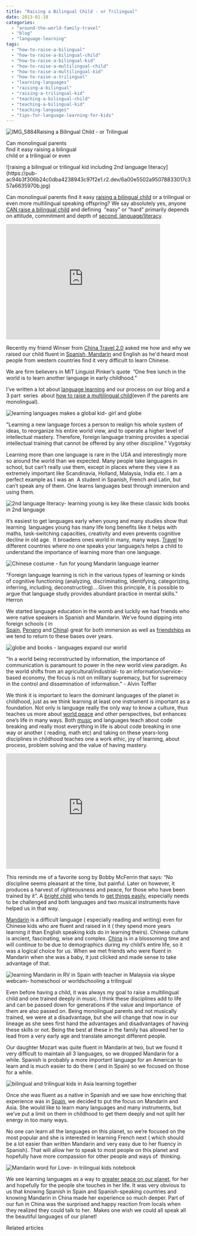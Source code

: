 ```yaml
---
title: "Raising a Bilingual Child - or Trilingual"
date: 2013-01-10
categories: 
  - "around-the-world-family-travel"
  - "blog"
  - "language-learning"
tags: 
  - "how-to-raise-a-bilingual"
  - "how-to-raise-a-bilingual-child"
  - "how-to-raise-a-bilingual-kid"
  - "how-to-raise-a-multilingual-child"
  - "how-to-raise-a-multilingual-kid"
  - "how-to-raise-a-trilingual"
  - "learning-languages"
  - "raising-a-bilingual"
  - "raising-a-trilingual-kid"
  - "teaching-a-bilingual-child"
  - "teaching-a-bilingual-kid"
  - "teaching-languages"
  - "tips-for-language-learning-for-kids"
---
```


![IMG_5884](https://pub-ac94b3f306b24c0dba4238943c97f2e1.r2.dev/6a00e5502a95078833017ee71d9726970d.jpg)Raising a Bilingual Child - 
or Trilingual  
  
Can monolingual parents  
find it easy raising a bilingual  
child or a trilingual or even

<!--more--> ![raising a bilingual or trilingual kid including 2nd language literacy](https://pub-ac94b3f306b24c0dba4238943c97f2e1.r2.dev/6a00e5502a95078833017c357a6635970b.jpg)  
  

Can monolingual parents find it easy [raising a bilingual child](https://pub-ac94b3f306b24c0dba4238943c97f2e1.r2.dev/2011/06/how-to-raise-a-bilingual-or-multi-lingual-child.html#more "how to raise a bilingual kid") or a trilingual or even more multilingual speaking offspring? We say absolutely yes, anyone [CAN raise a bilingual child](https://pub-ac94b3f306b24c0dba4238943c97f2e1.r2.dev/2011/06/how-to-raise-a-bilingual-or-multi-lingual-child-3.html "how to raise a bilingual child") and defining  "easy" or "hard" primarily depends on attitude, commitment and depth of [second  language/literacy](https://pub-ac94b3f306b24c0dba4238943c97f2e1.r2.dev/2012/11/multilingual-learning-reading-in-3-languages.html "second language or bilingual literacy").  
  

<iframe src="http://www.youtube.com/embed/ONPYysaauQM?rel=0" frameborder="0" height="315" width="420"></iframe>

  
  
Recently my friend Winser from [China Travel 2.0](http://www.chinatravel20.com/2012/12/31/soultravelers3-interviewpart-1-how-to-learn-the-chinese-in-a-non-chinese-country/ "china travel 2.0") asked me how and why we raised our child fluent in [Spanish, Mandarin](https://pub-ac94b3f306b24c0dba4238943c97f2e1.r2.dev/2012/05/global-citizens-spanish-and-mandarin-immersion.html "learning spanish and mandarin for global citizen") and English as he'd heard most people from western countries find it very difficult to learn Chinese.

We are firm believers in MIT Linguist Pinker’s quote  ”One free lunch in the world is to learn another language in early childhood.”

I’ve written a lot about [language learning](https://pub-ac94b3f306b24c0dba4238943c97f2e1.r2.dev/2012/02/mandarin-chinese-learning-at-home-and-abroad.html) and our process on our blog and a 3 part  series  about [how to raise a multilingual child](https://pub-ac94b3f306b24c0dba4238943c97f2e1.r2.dev/2011/06/how-to-raise-a-bilingual-or-multi-lingual-child-2.html)(even if the parents are monolingual).  
  
![learning languages makes a global kid- girl and globe](https://pub-ac94b3f306b24c0dba4238943c97f2e1.r2.dev/6a00e5502a95078833017d3fa9bf12970c.jpg)  
  
  
"Learning a new language forces a person to realign his whole system of ideas, to reorganize his entire world view, and to operate a higher level of intellectual mastery. Therefore, foreign language training provides a special intellectual training that cannot be offered by any other discipline." Vygotsky

Learning more than one language is rare in the USA and interestingly more so around the world than we expected. Many people take languages in school, but can’t really use them, except in places where they view it as extremely important like Scandinavia, Holland, Malaysia, India etc. I am a perfect example as I was an  A student in Spanish, French and Latin, but can’t speak any of them. One learns languages best through immersion and using them.  
  
![2nd language literacy- learning young is key like these classic kids books in 2nd language](https://pub-ac94b3f306b24c0dba4238943c97f2e1.r2.dev/6a00e5502a95078833017ee71e3e63970d.jpg)

It’s easiest to get languages early when young and many studies show that learning  languages young has many life long benefits like it helps with maths, task-switching capacities, creativity and even prevents cognitive decline in old age.  It broadens ones world in many, many ways. [Travel](http://www.chinatravel20.com/ "Beijing travel") to different countries where no one speaks your language/s helps a child to understand the importance of learning more than one language.  
  
![Chinese costume - fun for young Mandarin language learner](https://pub-ac94b3f306b24c0dba4238943c97f2e1.r2.dev/6a00e5502a95078833017d3fa9ce25970c.jpg)

  
"Foreign language learning is rich in the various types of learning or kinds of cognitive functioning (analyzing, discriminating, identifying, categorizing, inferring, including, deconstructing)....Given this principle, it is possible to argue that language study provides abundant practice in mental skills." Herron  
  
We started language education in the womb and luckily we had friends who were native speakers in Spanish and Mandarin. We’ve found dipping into foreign schools ( in  
[Spain](https://pub-ac94b3f306b24c0dba4238943c97f2e1.r2.dev/2010/07/schools-out-forever-expat-immersion-spanish-in-spain-digital-nomad-education-for-kids-who-travel.html), [Penang](https://pub-ac94b3f306b24c0dba4238943c97f2e1.r2.dev/2012/06/why-learn-mandarin-in-tropical-asia-penang.html) and [China](https://pub-ac94b3f306b24c0dba4238943c97f2e1.r2.dev/2012/11/mandarin-immersion-in-china.html)) great for both immersion as well as [friendships](https://pub-ac94b3f306b24c0dba4238943c97f2e1.r2.dev/2011/02/kids-friends-travel-on-the-ultimate-family-adventure.html "friendships through travel") as we tend to return to these bases over years.  
  
![globe and books - languages expand our world](https://pub-ac94b3f306b24c0dba4238943c97f2e1.r2.dev/6a00e5502a95078833017ee72a3291970d.jpg)  
  
"In a world being reconstructed by information, the importance of communication is paramount to power in the new world view paradigm. As the world shifts from an agricultural/industrial- to an information/service-based economy, the focus is not on military supremacy, but for supremacy in the control and dissemination of information." - Alvin Toffler

We think it is important to learn the dominant languages of the planet in childhood, just as we think learning at least one instrument is important as a foundation. Not only is language really the only way to know a culture, thus teaches us more about [world peace](https://pub-ac94b3f306b24c0dba4238943c97f2e1.r2.dev/2012/10/world-peace-love-and-happiness.html "world peace and happiness kids view") and other perspectives, but enhances one’s life in many ways. Both [music](https://pub-ac94b3f306b24c0dba4238943c97f2e1.r2.dev/2011/08/kid-playing-violin-around-the-world.html "playing violin around the world") and languages teach about code breaking and really most everything in life is about code breaking in one way or another ( reading, math etc) and taking on these years-long disciplines in childhood teaches one a work ethic, joy of learning, about process, problem solving and the value of having mastery.  
  

<iframe src="http://www.youtube.com/embed/JDe6pgl-qCg?rel=0" frameborder="0" height="315" width="420"></iframe>

This reminds me of a favorite song by Bobby McFerrin that says: “No discipline seems pleasant at the time, but painful. Later on however, it produces a harvest of righteousness and peace, for those who have been trained by it”. A [bright child](https://pub-ac94b3f306b24c0dba4238943c97f2e1.r2.dev/2012/09/how-to-homeschool-through-travel-with-a-gifted-child-.html "gifted kid homeschool") who tends to [get things easily](https://pub-ac94b3f306b24c0dba4238943c97f2e1.r2.dev/2012/10/curriculum-vitae-for-a-gifted-child-world-schooling.html "CV for gifted kid"), especially needs to be challenged and both languages and two musical instruments have helped us in that way.

[Mandarin](https://pub-ac94b3f306b24c0dba4238943c97f2e1.r2.dev/2012/07/learning-mandarin-in-asia-the-economist-and-wall-street-journal-discuss-.html "learning mandarin in Asia") is a difficult language ( especially reading and writing) even for Chinese kids who are fluent and raised in it ( they spend more years learning it than English speaking kids do in learning theirs). Chinese culture is ancient, fascinating, wise and complex. [China](http://www.chinatravel20.com/ "china travel 2.0") is in a blossoming time and will continue to be due to demographics during my child’s entire life, so it was a logical choice for us. When we met friends who were fluent in Mandarin when she was a baby, it just clicked and made sense to take advantage of that.  
  
![learning Mandarin in RV in Spain with teacher in Malaysia via skype webcam- homeschool or worldschooling a trilingual](https://pub-ac94b3f306b24c0dba4238943c97f2e1.r2.dev/6a00e5502a95078833017d3fb5afdd970c.jpg)

Even before having a child, it was always my goal to raise a multilingual child and one trained deeply in music. I think these disciplines add to life and can be passed down for generations if the value and importance  of them are also passed on. Being monolingual parents and not musically trained, we were at a disadvantage, but she will change that now in our lineage as she sees first hand the advantages and disadvantages of having these skills or not. Being the best at these in the family has allowed her to lead from a very early age and translate amongst different people.

Our daughter Mozart was quite fluent in Mandarin at two, but we found it very difficult to maintain all 3 languages, so we dropped Mandarin for a while. Spanish is probably a more important language for an American to learn and is much easier to do there ( and in Spain) so we focused on those for a while.  
  
![bilingual and trilingual kids in Asia learning together](https://pub-ac94b3f306b24c0dba4238943c97f2e1.r2.dev/6a00e5502a95078833017ee72a291e970d.jpg)

Once she was fluent as a native in Spanish and we saw how enriching that experience was in [Spain](https://pub-ac94b3f306b24c0dba4238943c97f2e1.r2.dev/2009/11/lifestyle-design-a-winter-in-spain-extendedtravel-digitalnomad-miniretirement-4hww-travel.html "how to winter in spain"), we decided to put the focus on Mandarin and Asia. She would like to learn many languages and many instruments, but we’ve put a limit on them in childhood to get them deeply and not split her energy in too many ways.

No one can learn all the languages on this planet, so we’re focused on the most popular and she is interested in learning French next ( which should be a lot easier than written Mandarin and very easy due to her fluency in Spanish). That will allow her to speak to most people on this planet and hopefully have more compassion for other people and ways of  thinking.  
  
![Mandarin word for Love- in trilingual kids notebook ](https://pub-ac94b3f306b24c0dba4238943c97f2e1.r2.dev/6a00e5502a95078833017c3586f39c970b.jpg)

We see learning languages as a way to [greater peace on our planet](https://pub-ac94b3f306b24c0dba4238943c97f2e1.r2.dev/2012/12/sacred-asian-rituals-photo.html "greater peace on our planet kids creating"), for her and hopefully for the people she touches in her life. It was very obvious to us that knowing Spanish in Spain and Spanish-speaking countries and knowing Mandarin in China made her experience so much deeper. Part of our fun in China was the surprised and happy reaction from locals when they realized they could talk to her.  Makes one wish we could all speak all the beautiful languages of our planet!

Related articles

